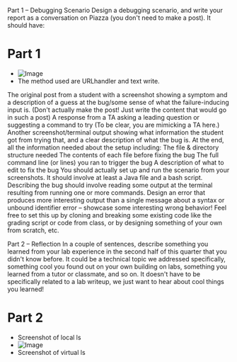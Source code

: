 Part 1 – Debugging Scenario
Design a debugging scenario, and write your report as a conversation on Piazza (you don't need to make a post). It should have:
# Part 1
* ![Image](https://rxwy.github.io/cse15l-lab-reports/labreport2/img/img.png)
* The method used are URLhandler and text write.

The original post from a student with a screenshot showing a symptom and a description of a guess at the bug/some sense of what the failure-inducing input is. (Don't actually make the post! Just write the content that would go in such a post)
A response from a TA asking a leading question or suggesting a command to try (To be clear, you are mimicking a TA here.)
Another screenshot/terminal output showing what information the student got from trying that, and a clear description of what the bug is.
At the end, all the information needed about the setup including:
The file & directory structure needed
The contents of each file before fixing the bug
The full command line (or lines) you ran to trigger the bug
A description of what to edit to fix the bug
You should actually set up and run the scenario from your screenshots. It should involve at least a Java file and a bash script. Describing the bug should involve reading some output at the terminal resulting from running one or more commands. Design an error that produces more interesting output than a single message about a syntax or unbound identifier error – showcase some interesting wrong behavior! Feel free to set this up by cloning and breaking some existing code like the grading script or code from class, or by designing something of your own from scratch, etc.

Part 2 – Reflection
In a couple of sentences, describe something you learned from your lab experience in the second half of this quarter that you didn't know before. It could be a technical topic we addressed specifically, something cool you found out on your own building on labs, something you learned from a tutor or classmate, and so on. It doesn't have to be specifically related to a lab writeup, we just want to hear about cool things you learned!
# Part 2
* Screenshot of local ls
* ![Image](https://rxwy.github.io/cse15l-lab-reports/labreport2/img/lslocal.png)
* Screenshot of virtual ls
